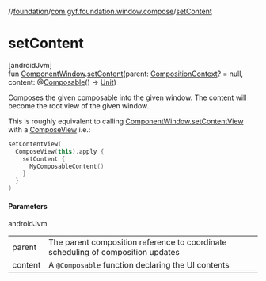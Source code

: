 //[foundation](../../index.md)/[com.gyf.foundation.window.compose](index.md)/[setContent](set-content.md)

# setContent

[androidJvm]\
fun [ComponentWindow](../com.gyf.foundation.window/-component-window/index.md).[setContent](set-content.md)(parent: [CompositionContext](https://developer.android.com/reference/kotlin/androidx/compose/runtime/CompositionContext.html)? = null, content: @[Composable](https://developer.android.com/reference/kotlin/androidx/compose/runtime/Composable.html)() -&gt; [Unit](https://kotlinlang.org/api/core/kotlin-stdlib/kotlin/-unit/index.html))

Composes the given composable into the given window. The [content](set-content.md) will become the root view of the given window.

This is roughly equivalent to calling [ComponentWindow.setContentView](../com.gyf.foundation.window/-component-window/set-content-view.md) with a [ComposeView](https://developer.android.com/reference/kotlin/androidx/compose/ui/platform/ComposeView.html) i.e.:

```kotlin
setContentView(
  ComposeView(this).apply {
    setContent {
      MyComposableContent()
    }
  }
)
```

#### Parameters

androidJvm

| | |
|---|---|
| parent | The parent composition reference to coordinate scheduling of composition updates |
| content | A `@Composable` function declaring the UI contents |